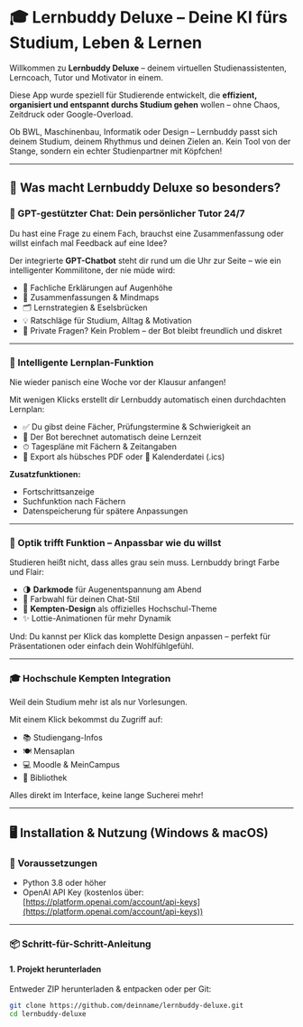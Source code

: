 # 🎓 Lernbuddy Deluxe – Deine KI fürs Studium, Leben & Lernen

Willkommen zu **Lernbuddy Deluxe** – deinem virtuellen Studienassistenten, Lerncoach, Tutor und Motivator in einem.

Diese App wurde speziell für Studierende entwickelt, die **effizient, organisiert und entspannt durchs Studium gehen** wollen – ohne Chaos, Zeitdruck oder Google-Overload.

Ob BWL, Maschinenbau, Informatik oder Design – Lernbuddy passt sich deinem Studium, deinem Rhythmus und deinen Zielen an. Kein Tool von der Stange, sondern ein echter Studienpartner mit Köpfchen!

---

## 🚀 Was macht Lernbuddy Deluxe so besonders?

### 💬 GPT-gestützter Chat: Dein persönlicher Tutor 24/7

Du hast eine Frage zu einem Fach, brauchst eine Zusammenfassung oder willst einfach mal Feedback auf eine Idee?

Der integrierte **GPT-Chatbot** steht dir rund um die Uhr zur Seite – wie ein intelligenter Kommilitone, der nie müde wird:

- 📘 Fachliche Erklärungen auf Augenhöhe
- 🧠 Zusammenfassungen & Mindmaps
- 🗂 Lernstrategien & Eselsbrücken
- 💡 Ratschläge für Studium, Alltag & Motivation
- 🙋 Private Fragen? Kein Problem – der Bot bleibt freundlich und diskret

---

### 🧠 Intelligente Lernplan-Funktion

Nie wieder panisch eine Woche vor der Klausur anfangen!

Mit wenigen Klicks erstellt dir Lernbuddy automatisch einen durchdachten Lernplan:

- ✅ Du gibst deine Fächer, Prüfungstermine & Schwierigkeit an
- 📆 Der Bot berechnet automatisch deine Lernzeit
- ⏱ Tagespläne mit Fächern & Zeitangaben
- 📄 Export als hübsches PDF oder 📅 Kalenderdatei (.ics)

**Zusatzfunktionen:**
- Fortschrittsanzeige
- Suchfunktion nach Fächern
- Datenspeicherung für spätere Anpassungen

---

### 🎨 Optik trifft Funktion – Anpassbar wie du willst

Studieren heißt nicht, dass alles grau sein muss. Lernbuddy bringt Farbe und Flair:

- 🌗 **Darkmode** für Augenentspannung am Abend
- 🎨 Farbwahl für deinen Chat-Stil
- 🏫 **Kempten-Design** als offizielles Hochschul-Theme
- ✨ Lottie-Animationen für mehr Dynamik

Und: Du kannst per Klick das komplette Design anpassen – perfekt für Präsentationen oder einfach dein Wohlfühlgefühl.

---

### 🎓 Hochschule Kempten Integration

Weil dein Studium mehr ist als nur Vorlesungen.

Mit einem Klick bekommst du Zugriff auf:
- 📚 Studiengang-Infos
- 🍽️ Mensaplan
- 💻 Moodle & MeinCampus
- 📖 Bibliothek

Alles direkt im Interface, keine lange Sucherei mehr!

---

## 🖥️ Installation & Nutzung (Windows & macOS)

### 🔧 Voraussetzungen

- Python 3.8 oder höher
- OpenAI API Key (kostenlos über: [https://platform.openai.com/account/api-keys](https://platform.openai.com/account/api-keys))

---

### 📦 Schritt-für-Schritt-Anleitung

#### 1. Projekt herunterladen

Entweder ZIP herunterladen & entpacken oder per Git:

```bash
git clone https://github.com/deinname/lernbuddy-deluxe.git
cd lernbuddy-deluxe

